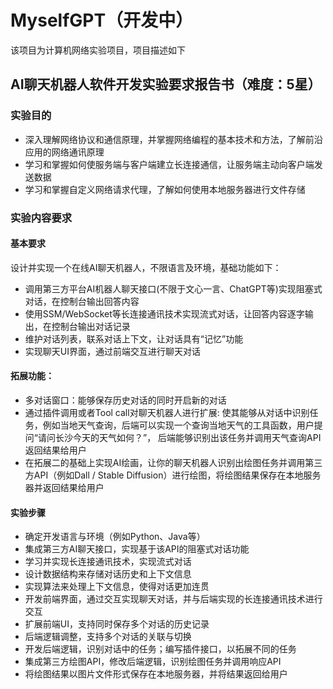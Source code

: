 # MyselfGPT（开发中） 

该项目为计算机网络实验项目，项目描述如下 

## AI聊天机器人软件开发实验要求报告书（难度：5星）

### 实验目的

- 深入理解网络协议和通信原理，并掌握网络编程的基本技术和方法，了解前沿应用的网络通讯原理
- 学习和掌握如何使服务端与客户端建立长连接通信，让服务端主动向客户端发送数据
- 学习和掌握自定义网络请求代理，了解如何使用本地服务器进行文件存储

### 实验内容要求

#### 基本要求

设计并实现一个在线AI聊天机器人，不限语言及环境，基础功能如下：

- 调用第三方平台AI机器人聊天接口(不限于文心一言、ChatGPT等)实现阻塞式对话，在控制台输出回答内容
- 使用SSM/WebSocket等长连接通讯技术实现流式对话，让回答内容逐字输出，在控制台输出对话记录
- 维护对话列表，联系对话上下文，让对话具有“记忆”功能
- 实现聊天UI界面，通过前端交互进行聊天对话

#### 拓展功能：

- 多对话窗口：能够保存历史对话的同时开启新的对话
- 通过插件调用或者Tool call对聊天机器人进行扩展: 使其能够从对话中识别任务，例如当地天气查询，后端可以实现一个查询当地天气的工具函数，用户提问“请问长沙今天的天气如何？”， 后端能够识别出该任务并调用天气查询API返回结果给用户
- 在拓展二的基础上实现AI绘画，让你的聊天机器人识别出绘图任务并调用第三方API（例如Dall / Stable Diffusion）进行绘图，将绘图结果保存在本地服务器并返回结果给用户

#### 实验步骤

- 确定开发语言与环境（例如Python、Java等）
- 集成第三方AI聊天接口，实现基于该API的阻塞式对话功能
- 学习并实现长连接通讯技术，实现流式对话
- 设计数据结构来存储对话历史和上下文信息
- 实现算法来处理上下文信息，使得对话更加连贯
- 开发前端界面，通过交互实现聊天对话，并与后端实现的长连接通讯技术进行交互
- 扩展前端UI，支持同时保存多个对话的历史记录
- 后端逻辑调整，支持多个对话的关联与切换
- 开发后端逻辑，识别对话中的任务；编写插件接口，以拓展不同的任务
- 集成第三方绘图API，修改后端逻辑，识别绘图任务并调用响应API
- 将绘图结果以图片文件形式保存在本地服务器，并将结果返回给用户